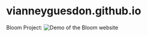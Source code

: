 # vianneyguesdon.github.io

Bloom Project:
![Demo of the Bloom website](https://vianneyguesdon.github.io/GIF/bloom-demo.gif)
